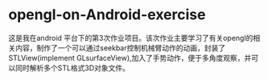 # opengl-on-Android-exercise
这是我在android 平台下的第3次作业项目。该次作业主要学习了有关opengl的相关内容，制作了一个可以通过seekbar控制机械臂动作的动画，封装了STLView(implement GLsurfaceView),加入了手势动作，便于多角度观察，并可以同时解析多个STL格式3D对象文件。
